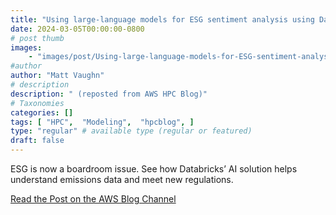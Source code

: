```yaml
---
title: "Using large-language models for ESG sentiment analysis using Databricks on AWS"
date: 2024-03-05T00:00:00-0800
# post thumb
images:
    - "images/post/Using-large-language-models-for-ESG-sentiment-analysis-using-Databricks-on-AWS-1120x630.png"
#author
author: "Matt Vaughn"
# description
description: " (reposted from AWS HPC Blog)"
# Taxonomies
categories: []
tags: [ "HPC",  "Modeling",  "hpcblog", ]
type: "regular" # available type (regular or featured)
draft: false
---
```


ESG is now a boardroom issue. See how Databricks’ AI solution helps understand emissions data and meet new regulations.

<a href="https://aws.amazon.com/blogs/hpc/using-large-language-models-for-esg-sentiment-analysis-using-databricks-on-aws/" class="btn btn-primary btn-lg active" role="button" aria-pressed="true" style="margin-top: 8px;">Read the Post on the AWS Blog Channel</a>